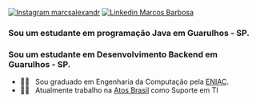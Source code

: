  [![Instagram marcsalexandr](https://www.instagram.com/marcsalexandr//-Instagram-blue?style=flat-square&logo=Instagram&logoColor=white&link=https://instagram.com/marcsalexandr/?igshid=1o9uhlz6bqs4s)](https://instagram.com/marcsalexandr/) 
[![Linkedin Marcos Barbosa](https://www.linkedin.com/in/marcos-barbosa-0a95b346/-marcos.barbosa@atos.net-6633cc?style=flat-square&logo=Gmail&logoColor=white&link=mailto:marcos.barbosa@atos.net)](mailto:marcos.barbosa@atos.net)

### Sou um estudante em programação Java em Guarulhos - SP.
### Sou um estudante em Desenvolvimento Backend em Guarulhos - SP.

- 👨‍🎓  &nbsp; Sou graduado em Engenharia da Computação pela [ENIAC](https://www.eniac.com.br/).
- 👨‍💻 &nbsp; Atualmente trabalho na [Atos Brasil](http://www.atos.net/) como Suporte em TI
